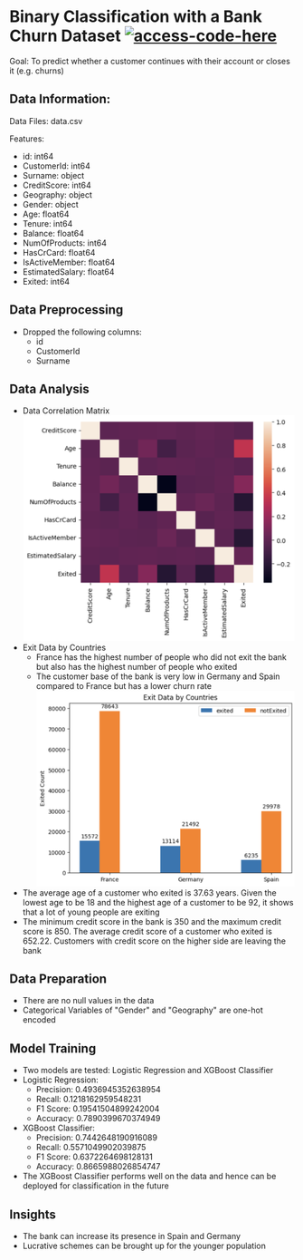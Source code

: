 # Binary Classification with a Bank Churn Dataset [![access-code-here](https://img.shields.io/badge/Access%20Code-Here-1f425f.svg)](https://github.com/naik24/MachineLearning/blob/master/Binary%20Classification%20with%20a%20Bank%20Churn%20Dataset/Bank_Churn_Classification.ipynb)

Goal: To predict whether a customer continues with their account or closes it (e.g. churns)

## Data Information:

Data Files: data.csv

Features:
- id: int64
- CustomerId: int64
- Surname: object
- CreditScore: int64
- Geography: object
- Gender: object
- Age: float64
- Tenure: int64
- Balance: float64
- NumOfProducts: int64
- HasCrCard: float64
- IsActiveMember: float64
- EstimatedSalary: float64
- Exited: int64

## Data Preprocessing

- Dropped the following columns:
    - id
    - CustomerId
    - Surname

## Data Analysis

- Data Correlation Matrix![alt text](image.png)
- Exit Data by Countries
    - France has the highest number of people who did not exit the bank but also
    has the highest number of people who exited
    - The customer base of the bank is very low in Germany and Spain compared to France but has a lower churn rate![alt text](image-1.png)
- The average age of a customer who exited is 37.63 years. Given the lowest age to be 18 and the highest age of a customer to be 92, it shows that a lot of young people are exiting
- The minimum credit score in the bank is 350 and the maximum credit score is 850. The average credit score of a customer who exited is 652.22. Customers with credit score on the higher side are leaving the bank

## Data Preparation

- There are no null values in the data
- Categorical Variables of "Gender" and "Geography" are one-hot encoded

## Model Training

- Two models are tested: Logistic Regression and XGBoost Classifier
- Logistic Regression:
    - Precision: 0.4936945352638954
    - Recall: 0.1218162959548231
    - F1 Score: 0.19541504899242004
    - Accuracy: 0.7890399670374949
- XGBoost Classifier:
    - Precision: 0.7442648190916089
    - Recall: 0.5571049902039875
    - F1 Score: 0.6372264698128131
    - Accuracy: 0.8665988026854747
- The XGBoost Classifier performs well on the data and hence can be deployed for classification in the future

## Insights

- The bank can increase its presence in Spain and Germany
- Lucrative schemes can be brought up for the younger population
